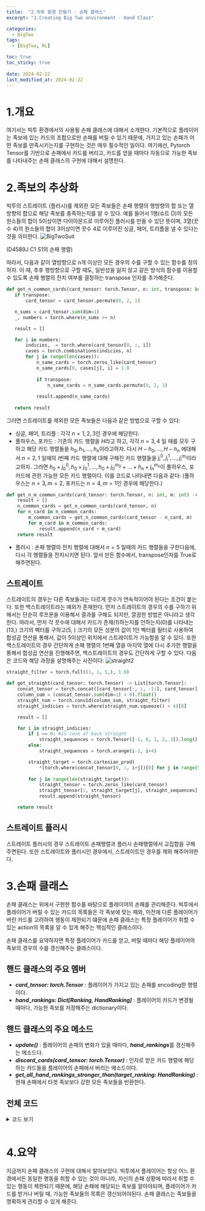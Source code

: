 ```yaml
---
title:  "2.빅투 환경 만들기 - 손패 클래스"
excerpt: "2.Creating Big Two environment - Hand Class"

categories:
  - BigTwo
tags:
  - [BigTwo, RL]

toc: true
toc_sticky: true
 
date: 2024-02-22
last_modified_at: 2024-02-22
---
```


# 1.개요
여기서는 빅투 환경에서의 사용될 손패 클래스에 대해서 소개한다. 기본적으로 플레이어는 족보에 있는 카드의 조합으로만 손패를 버릴 수 있기 때문에, 가지고 있는 손패가 어떤 족보를 만족시키는지를 구현하는 것은 매우 필수적인 일이다. 여기에선, Pytorch Tensor를 기반으로 손패에서 카드를 버리고, 카드를 얻을 때마다 자동으로 가능한 족보를 나타내주는 손패 클래스의 구현에 대해서 설명한다.



# 2.족보의 추상화
빅투의 스트레이트 (플러시)를 제외한 모든 족보들은 손패 행렬의 행방향의 합 또는 열방향의 합으로 해당 족보를 충족하는지를 알 수 있다. 예를 들어서 1행(슈트 D)의 모든 원소들의 합이 5이상이면 다이아몬드로 이루어진 플러시를 만들 수 있단 뜻이며, 3열(끗수 4)의 원소들의 합이 3이상이면 끗수 4로 이루어진 싱글, 페어, 트리플을 낼 수 있다는 것을 의미한다.
![BigTwoSuit](https://github.com/jh2525/jh2525.github.io/assets/160830734/285eef28-3f24-48d7-b8dc-6a8428b2acd2)

(D4589J C1 S1의 손패 행렬)

따라서, 다음과 같이 열방향으로 n개 이상인 모든 경우의 수를 구할 수 있는 함수를 정의하자. 이 때, 추후 행방향으로 구할 때도, 일반성을 잃지 않고 같은 방식의 함수를 이용할 수 있도록 손패 행렬의 전치 여부를 결정하는 transpose 인자를 추가해준다.


 ```python
def get_n_common_cards(card_tensor: torch.Tensor, n: int, transpose: bool = False) -> List[torch.Tensor]:
    if transpose:
        card_tensor = card_tensor.permute(0, 2, 1)

    n_sums = card_tensor.sum(dim=1)
    _, numbers = torch.where(n_sums >= n)

    result = []

    for i in numbers:
        indicies,  = torch.where(card_tensor[0, :, i])
        cases = torch.combinations(indicies, n)
        for j in range(len(cases)):
            n_same_cards = torch.zeros_like(card_tensor)
            n_same_cards[0, cases[j], i] = 1.0
            
            if transpose:
                n_same_cards = n_same_cards.permute(0, 2, 1)
            
            result.append(n_same_cards)
        
    return result
 ```


그러면 스트레이트를 제외한 모든 족보들은 다음과 같은 방법으로 구할 수 있다:
- 싱글, 페어, 트리플 : 각각 $n = 1, 2, 3$인 경우에 해당한다.
- 풀하우스, 포카드 : 기존의 카드 행렬을 $H$라고 하고, 각각 $n = 3, 4$ 일 때를 모두 구하고 해당 카드 행렬들을 ${h_0, h_1, ..., h_n}$이라고하자. 다시 ${H - h_0, ..., H - h_n}$ 에대해서 $n = 2, 1$ 일때의 $i$번째 카드 행렬에 대해 구해진 카드 행렬들을 $j_i^0, j_i^1, ..., j_i^{m_i}$이라고하자. 그러면 $h_0 + j_0^0, h_0 + j_0^1, ..., h_0 + j_0^{m_0} + ... + h_n + j_n^{m_n}$이 풀하우스, 포카드에 관한 가능한 모든 카드 행렬이다. 이를 코드로 나타내면 다음과 같다: (풀하우스는 $n = 3, m = 2$, 포카드는 $n = 4, m = 1$인 경우에 해당한다.)
```python
def get_n_m_common_cards(card_tensor: torch.Tensor, n: int, m: int) -> List[torch.Tensor]:
    result = []
    n_common_cards = get_n_common_cards(card_tensor, n)
    for n_card in n_common_cards:
        m_common_cards = get_n_common_cards(card_tensor - n_card, m)
        for m_card in m_common_cards:
            result.append(n_card + m_card)
    return result
```
- 플러시 : 손패 행렬의 전치 행렬에 대해서 $n = 5$ 일때의 카드 행렬들을 구한다음에, 다시 각 행렬들을 전치시키면 된다. 앞서 만든 함수에서, transpose인자를 True로 해주면된다.
## 스트레이트
스트레이트의 경우는 다른 족보들과는 다르게 끗수가 연속적이어야 된다는 조건이 붙는다. 또한 백스트레이트라는 예외가 존재한다. 먼저 스트레이트의 경우의 수를 구하기 위해서는 단순히 루프문을 이용해서 결과를 구해도 되지만, 깔끔한 방법은 아니라고 생각한다. 따라서, 먼저 각 끗수에 대해서 카드가 존재(1)하는지를 안하는지(0)를 나타내는 (13,) 크기의 벡터를 구하고(5, ) 크기의 모든 성분의 값이 1인 벡터를 필터로 사용하여 합성곱 연산을 통해서, 값이 5이상인 위치에서 스트레이트가 가능함을 알 수 있다. 또한 백스트레이트의 경우 간단하게 손패 행렬의 1번째 열을 마지막 열에 다시 추가한 행렬을 통해서 합성곱 연산을 진행해주면, 백스트레이트의 경우도 간단하게 구할 수 있다. 다음은 코드와 해당 과정을 설명해주는 사진이다:
![straight2](https://github.com/jh2525/jh2525.github.io/assets/160830734/2815fa6a-4faf-4830-ba51-82cda82f68e0)



```python
straight_filter = torch.full((1, 1, 5,), 1.0)

def get_straight(card_tensor: torch.Tensor) -> List[torch.Tensor]:
    concat_tensor = torch.concat([card_tensor[:, :, -1:], card_tensor], dim=-1)
    column_sum = (concat_tensor.sum(dim=1) > 0).float()
    straight_num = torch.conv1d(column_sum, straight_filter)
    straight_indicies = torch.where(straight_num.squeeze() > 4)[0]

    result = []

    for i in straight_indicies:
        if i == 0: #in case of back straight
            straight_sequences = torch.Tensor([-1, 0, 1, 2, 3]).long()
        else:
            straight_sequences = torch.arange(i-1, i+4)

        straight_target = torch.cartesian_prod(
            *[torch.where(concat_tensor[0, :, i+j])[0] for j in range(5)])
        
        for j in range(len(straight_target)):
            straight_tensor = torch.zeros_like(card_tensor)
            straight_tensor[:, straight_target[j], straight_sequences] = 1.0
            result.append(straight_tensor)

    return result
```


 ## 스트레이트 플러시
스트레이트 플러시의 경우 스트레이트 손패행렬과 플러시 손패행렬에서 교집합을 구해주면된다. 또한 스트레이트와 플러시인 경우에서, 스트레이트인 경우를 제외 해주어야한다. 

# 3.손패 클래스
손패 클래스는 위에서 구현한 함수를 바탕으로 플레이어의 손패를 관리해준다. 빅투에서 플레이어가 버릴 수 있는 카드의 목록들은 각 족보에 맞는 패와, 이전에 다른 플레이어가 버린 카드를 고려하여 행동이 제한되기 떄문에 손패 클래스는 특정 플레이어가 취할 수 있는 action의 목록을 알 수 있게 해주는 핵심적인 클래스이다.

손패 클래스를 요약하자면 특정 플레이어가 카드를 얻고, 버릴 때마다 해당 플레이어의 족보의 경우의 수를 갱신해주는 클래스이다. 

## 핸드 클래스의 주요 멤버
- ***card_tensor: torch.Tensor*** : 플레이어가 가지고 있는 손패를 encoding한 행렬이다.
- ***hand_rankings: Dict[Ranking, HandRanking]*** : 플레이어의 카드가 변경될 때마다, 가능한 족보를 저장해주는 dictionary이다.
## 핸드 클래스의 주요 메소드
- ***update()*** : 플레이어의 손패의 변화가 있을 때마다, ***hand_rankings***를 갱신해주는 메소드다.
- ***discard_cards(card_tensor: torch.Tensor)*** : 인자로 받은 카드 행렬에 해당하는 카드들을 플레이어의 손패에서 버리는 메소드이다.
- ***get_all_hand_rankings_stronger_than(target_ranking: HandRanking)*** : 현재 손패에서 타겟 족보보다 강한 모든 족보들을 반환한다.

## 전체 코드
<details>
<summary>코드 보기</summary>

```python
class Hand():
    def __init__(self, card_tensor: Optional[torch.Tensor] = None):
        if card_tensor is None:
            card_tensor = torch.zeros(1, 4, 13)
        self._card_tensor = card_tensor
        self._hand_rankings: Dict[Ranking, HandRanking] = {}
        
        self.update()
    
    def get_n_card(self):
        return int(self._card_tensor.sum().item())

    
    def get_card_tensor(self):
        return self._card_tensor.clone()
    
    def update(self):
        card_tensor = self._card_tensor

        single = get_n_common_cards(card_tensor, 1)
        pair = get_n_common_cards(card_tensor, 2)
        triple = get_n_common_cards(card_tensor, 3)

        flush = get_n_common_cards(card_tensor, 5, True)
        four_card = get_n_m_common_cards(card_tensor, 4, 1)
        full_house = get_n_m_common_cards(card_tensor, 3, 2)
        straight = get_straight(card_tensor)
        
        if len(straight) == 0:
            straight_flush = []
        else:
            straight_flush_indices = torch.where(torch.max(torch.concat(straight).sum(dim=-1), dim=-1).values == 5)[0].tolist()
            straight_flush = [straight[i] for i in straight_flush_indices]
        
        if len(straight_flush) > 0 and len(flush) > 0:
            straight_flush_indices.reverse()
            for i in straight_flush_indices:
                del straight[i]

            concat_flush = torch.concat(flush)
            indicies = []
            for sf in straight_flush:
                indicies.append(torch.where((sf.expand_as(concat_flush) * concat_flush).view(concat_flush.size(0), -1).sum(dim=-1) == 5)[0].item())
                
            for i in sorted(indicies, reverse = True):
                del flush[i]
        
        for (ranking_tensors, ranking) in zip([None, single, pair, triple, straight, flush, full_house, four_card, straight_flush], Ranking):
            if ranking is Ranking.NONE:
                continue
            self._hand_rankings[ranking] = [HandRanking(card_tensor, ranking) for card_tensor in ranking_tensors]
            
        return self
    
    def discard_cards(self, card_tensor: torch.Tensor):
        self._card_tensor = self._card_tensor - card_tensor
        self.update()
        return self
    
    def get_all_hand_rankings(self) -> List[HandRanking]:
        return  [HandRanking.PASS] + list(chain(*self._hand_rankings.values()))
    
    def get_all_hand_rankings_stronger_than(self, target_ranking: HandRanking) -> List[HandRanking]:
        results = []
        for hand_ranking in self.all_hand_rankings:
            if target_ranking < hand_ranking:
                results.append(hand_ranking)
        return results
    
    card_tensor = property(get_card_tensor)
    all_hand_rankings = property(get_all_hand_rankings)
    n_card = property(get_n_card)
```

</details>
</br>

# 4.요약
지금까지 손패 클래스의 구현에 대해서 알아보았다. 빅투에서 플레이어는 항상 어느 환경에서든 동일한 행동을 취할 수 있는 것이 아니라, 자신의 손패 상황에 따라서 취할 수 있는 행동이 제한되기 때문에, 해당 손패에 해당되는 족보를 알아야되며, 플레이어가 카드를 받거나 버릴 때, 가능한 족보들의 목록은 갱신되어야된다. 손패 클래스는 족보들을 명확하게 관리할 수 있게 해준다.